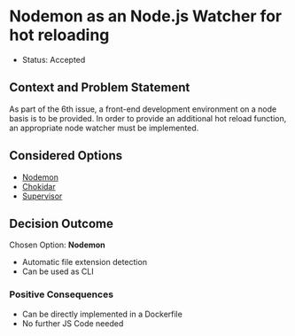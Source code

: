 # Nodemon as an Node.js Watcher for hot reloading

* Status: Accepted

## Context and Problem Statement
As part of the 6th issue, a front-end development environment on a node basis is to be provided. 
In order to provide an additional hot reload function, an appropriate node watcher must be implemented.

## Considered Options

* [Nodemon](https://nodemon.io/) 
* [Chokidar](https://github.com/paulmillr/chokidar) 
* [Supervisor](https://github.com/petruisfan/node-supervisor) 

## Decision Outcome
Chosen Option: **Nodemon**

* Automatic file extension detection
* Can be used as CLI

### Positive Consequences
* Can be directly implemented in a Dockerfile
* No further JS Code needed 
 


